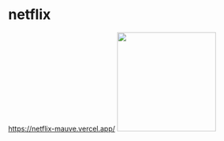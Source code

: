 # netflix
https://netflix-mauve.vercel.app/
<img src="https://beatrizoliveiraferreira.github.io/netflix/img/anne_com_e2.jpg" width= 200/>

